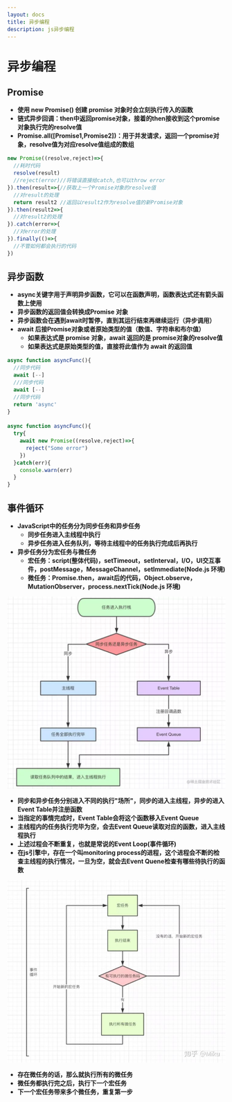 ```yaml
---
layout: docs
title: 异步编程
description: js异步编程
---
```


# 异步编程

## Promise

- **使用 new Promise() 创建 promise 对象时会立刻执行传入的函数**
- **链式异步回调：then中返回promise对象，接着的then接收到这个promise对象执行完的resolve值**
- **Promise.all([Promise1,Promise2])：用于并发请求，返回一个promise对象，resolve值为对应resolve值组成的数组**
```javascript
new Promise((resolve,reject)=>{
  //耗时代码
  resolve(result)
  //reject(error)//将错误直接给catch,也可以throw error
}).then(result=>{//获取上一个Promise对象的resolve值
  //对result的处理
  return result2 //返回以result2作为resolve值的新Promise对象
}).then(result2=>{
  //对result2的处理
}).catch(error=>{
  //对error的处理
}).finally(()=>{
  //不管如何都会执行的代码
})
```
## 异步函数

- **async关键字用于声明异步函数，它可以在函数声明，函数表达式还有箭头函数上使用**
- **异步函数的返回值会转换成Promise 对象**
- **异步函数会在遇到await时暂停，直到其运行结束再继续运行（异步调用）**
- **await 后接Promise对象或者原始类型的值（数值、字符串和布尔值）**
   - **如果表达式是 promise 对象，await 返回的是 promise对象的resolve值**
   - **如果表达式是原始类型的值，直接将此值作为 await 的返回值**
```javascript
async function asyncFunc(){
  //同步代码
  await [--]
  ///同步代码
  await [--]
  //同步代码
  return 'async'
}

async function asyncFunc(){
  try{
    await new Promise((resolve,reject)=>{
      reject("Some error") 
    })
  }catch(err){
    console.warn(err)
  }
}
```
## 事件循环

- **JavaScript中的任务分为同步任务和异步任务**
   - **同步任务进入主线程中执行**
   - **异步任务进入任务队列，等待主线程中的任务执行完成后再执行**
- **异步任务分为宏任务与微任务**
   - **宏任务：script(整体代码)，setTimeout，setInterval，I/O，UI交互事件，postMessage，MessageChannel，setImmediate(Node.js 环境)**
   - **微任务：Promise.then，await后的代码，Object.observe，MutationObserver，process.nextTick(Node.js 环境)**

![](../img/3.png)

- **同步和异步任务分别进入不同的执行"场所"，同步的进入主线程，异步的进入Event Table并注册函数**
- **当指定的事情完成时，Event Table会将这个函数移入Event Queue**
- **主线程内的任务执行完毕为空，会去Event Queue读取对应的函数，进入主线程执行**
- **上述过程会不断重复，也就是常说的Event Loop(事件循环)**
- **在js引擎中，存在一个叫monitoring process的进程，这个进程会不断的检查主线程的执行情况，一旦为空，就会去Event Quene检查有哪些待执行的函数**

![](../img/4.png)

- **存在微任务的话，那么就执行所有的微任务**
- **微任务都执行完之后，执行下一个宏任务**
- **下一个宏任务带来多个微任务，重复第一步**
